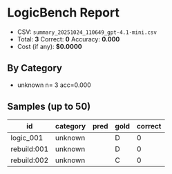 # LogicBench Report

- CSV: `summary_20251024_110649_gpt-4.1-mini.csv`
- Total: **3**  Correct: **0**  Accuracy: **0.000**
- Cost (if any): **$0.0000**

## By Category
- unknown      n=  3 acc=0.000

## Samples (up to 50)

id | category | pred | gold | correct
---|---|---|---|---
logic_001 | unknown |  | D | 0
rebuild:001 | unknown |  | D | 0
rebuild:002 | unknown |  | C | 0
